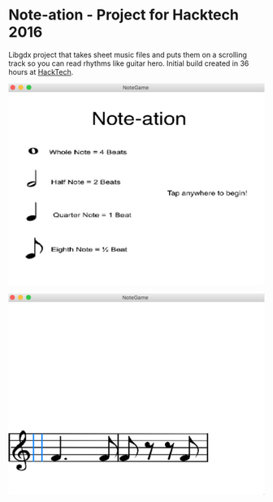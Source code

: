 # Note-ation - Project for Hacktech 2016 
Libgdx project that takes sheet music files and puts them on a scrolling track so you can read rhythms like guitar hero. Initial build created in 36 hours at [HackTech](http://hacktech.io).


![Home Page](/media/Screenshot_main.png)

![Some Sheet Music](/media/Screenshot1.png)
